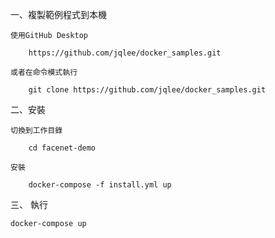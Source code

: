 一、複製範例程式到本機

	使用GitHub Desktop 

		https://github.com/jqlee/docker_samples.git

	或者在命令模式執行 

		git clone https://github.com/jqlee/docker_samples.git

二、安裝
	
	
	切換到工作目錄

		cd facenet-demo

	安裝

		docker-compose -f install.yml up

三、 執行

	docker-compose up
